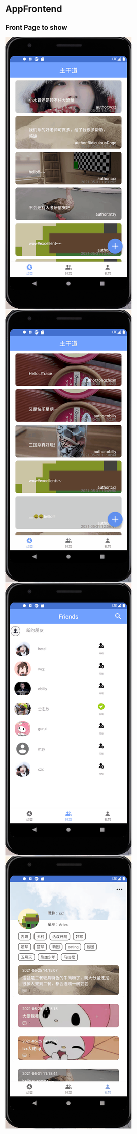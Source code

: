 # AppFrontend

## Front Page to show



![comment](./pics/comment.gif) 
![post](./pics/post.gif) 
![chat](./pics/chat.gif) 
![edit](./pics/edit.gif) 
